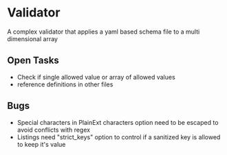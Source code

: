 # Validator
A complex validator that applies a yaml based schema file to a multi dimensional array

## Open Tasks
- Check if single allowed value or array of allowed values
- reference definitions in other files

## Bugs
- Special characters in PlainExt characters option need to be escaped to avoid conflicts with regex
- Listings need "strict_keys" option to control if a sanitized key is allowed to keep it's value